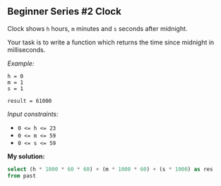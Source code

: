 ## Beginner Series #2 Clock

Clock shows `h` hours, `m` minutes and `s` seconds after midnight.

Your task is to write a function which returns the time since midnight in milliseconds.

*Example:*
```
h = 0
m = 1
s = 1

result = 61000
```

*Input constraints:*

* `0 <= h <= 23`
* `0 <= m <= 59`
* `0 <= s <= 59`

**My solution:**
  
```sql
select (h * 1000 * 60 * 60) + (m * 1000 * 60) + (s * 1000) as res 
from past
```
